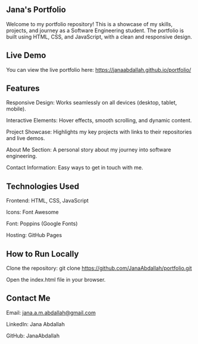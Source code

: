 ## Jana's Portfolio
Welcome to my portfolio repository! This is a showcase of my skills, projects, and journey as a Software Engineering student. The portfolio is built using HTML, CSS, and JavaScript, with a clean and responsive design.

## Live Demo
You can view the live portfolio here:  https://janaabdallah.github.io/portfolio/

## Features
Responsive Design: Works seamlessly on all devices (desktop, tablet, mobile).

Interactive Elements: Hover effects, smooth scrolling, and dynamic content.

Project Showcase: Highlights my key projects with links to their repositories and live demos.

About Me Section: A personal story about my journey into software engineering.

Contact Information: Easy ways to get in touch with me.

## Technologies Used
Frontend: HTML, CSS, JavaScript

Icons: Font Awesome

Font: Poppins (Google Fonts)

Hosting: GitHub Pages

## How to Run Locally
Clone the repository:
git clone https://github.com/JanaAbdallah/portfolio.git

Open the index.html file in your browser.

## Contact Me
Email: jana.a.m.abdallah@gmail.com

LinkedIn: Jana Abdallah

GitHub: JanaAbdallah

